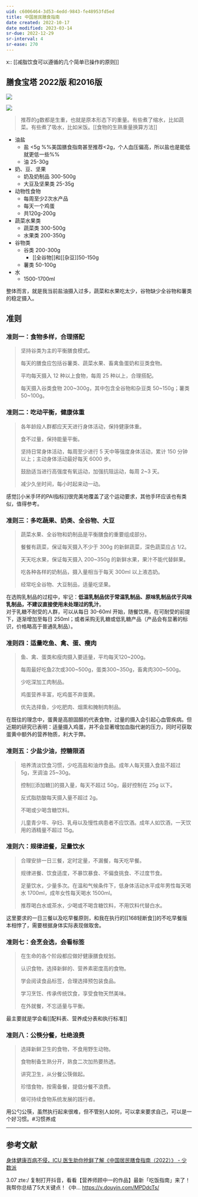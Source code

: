 ```yaml
---
uid: c6006464-3d53-4edd-9843-fe48953fd5ed
title: 中国居民膳食指南
date created: 2022-10-17
date modified: 2023-03-14
sr-due: 2022-12-29
sr-interval: 4
sr-ease: 270
---
```


x:: [[减脂饮食可以遵循的几个简单已操作的原则]]

## 膳食宝塔 2022版 和2016版

![](https://img.oldwinter.top/c9n0625b34tfv76jsu0g.jpeg)

![](https://img.oldwinter.top/20221017231031.png)

> 推荐的g数都是生重，也就是原本形态下的重量。有些煮了缩水，比如蔬菜。有些煮了吸水，比如米饭。[[食物的生熟重量换算方法]]

- 油盐
	- 盐 <5g %%美国膳食指南甚至推荐<2g，个人血压偏高，所以盐也是能低就更低一些%%
	- 油 25-30g
- 奶、豆、坚果
	- 奶及奶制品 300-500g
	- 大豆及坚果类 25-35g
- 动物性食物
	- 每周至少2次水产品
	- 每天一个鸡蛋
	- 共120g-200g
- 蔬菜水果类
	- 蔬菜类 300-500g
	- 水果类 200-350g
- 谷物类
	- 谷类 200-300g
		- [[全谷物]]和[[杂豆]]50-150g
	- 薯类 50-100g
- 水
	- 1500-1700ml

整体而言，就是我当前盐油摄入过多，蔬菜和水果吃太少，谷物缺少全谷物和薯类的稳定摄入。

## 准则

### 准则一：食物多样，合理搭配

> 坚持谷类为主的平衡膳食模式。
>
> 每天的膳食应包括谷薯类、蔬菜水果、畜禽鱼蛋奶和豆类食物。
>
> 平均每天摄入 12 种以上食物，每周 25 种以上，合理搭配。
>
> 每天摄入谷类食物 200~300g，其中包含全谷物和杂豆类 50~150g；薯类 50~100g。

### 准则二：吃动平衡，健康体重

> 各年龄段人群都应天天进行身体活动，保持健康体重。
>
> 食不过量，保持能量平衡。
>
> 坚持日常身体活动，每周至少进行 5 天中等强度身体活动，累计 150 分钟以上；主动身体活动最好每天 6000 步。
>
> 鼓励适当进行高强度有氧运动，加强抗阻运动，每周 2~3 天。
>
> 减少久坐时间，每小时起来动一动。

感觉[[小米手环的PAI指标]]很完美地覆盖了这个运动要求，其他手环应该也有类似，值得参考。

### 准则三：多吃蔬果、奶类、全谷物、大豆

> 蔬菜水果、全谷物和奶制品是平衡膳食的重要组成部分。
>
> 餐餐有蔬菜，保证每天摄入不少于 300g 的新鲜蔬菜，深色蔬菜应占 1/2。
>
> 天天吃水果，保证每天摄入 200~350g 的新鲜水果，果汁不能代替鲜果。
>
> 吃各种各样的奶制品，摄入量相当于每天 300ml 以上液态奶。
>
> 经常吃全谷物、大豆制品，适量吃坚果。

在选购乳制品的过程中，牢记：**低温乳制品优于常温乳制品、原味乳制品优于风味乳制品，不建议直接使用未处理过的乳汁**。  
对于乳糖不耐受的人群，可以从每日 30-60ml 开始，随餐饮用，在可耐受的前提下，逐渐增加至每日 250ml；或者采购无乳糖或低乳糖产品（产品会有显著的标识，价格略高于普通乳制品）。

### 准则四：适量吃鱼、禽、蛋、瘦肉

> 鱼、禽、蛋类和瘦肉摄入要适量，平均每天120~200g。
>
> 每周最好吃鱼2次或300~500g，蛋类300~350g，畜禽肉300~500g。
>
> 少吃深加工肉制品。
>
> 鸡蛋营养丰富，吃鸡蛋不弃蛋黄。
>
> 优先选择鱼，少吃肥肉、烟熏和腌制肉制品。

在既往的理念中，蛋黄是高胆固醇的代表食物，过量的摄入会引起心血管疾病。但近期的研究已表明：适量摄入鸡蛋，并不会显著增加血脂代谢的压力，同时可获取蛋黄中额外的营养物质，利大于弊。

### 准则五：少盐少油，控糖限酒

> 培养清淡饮食习惯，少吃高盐和油炸食品。成年人每天摄入食盐不超过 5g，烹调油 25~30g。
>
> 控制[[添加糖]]的摄入量，每天不超过 50g，最好控制在 25g 以下。
>
> 反式脂肪酸每天摄入量不超过 2g。
>
> 不喝或少喝含糖饮料。
>
> 儿童青少年、孕妇、乳母以及慢性病患者不应饮酒。成年人如饮酒，一天饮用的酒精量不超过 15g。

### 准则六：规律进餐，足量饮水

> 合理安排一日三餐，定时定量，不漏餐，每天吃早餐。
>
> 规律进餐、饮食适度，不暴饮暴食、不偏食挑食、不过度节食。
>
> 足量饮水，少量多次。在温和气候条件下，低身体活动水平成年男性每天喝水 1700ml，成年女性每天喝水 1500ml。
>
> 推荐喝白水或茶水，少喝或不喝含糖饮料，不用饮料代替白水。

这里要求的一日三餐以及吃早餐原则，和我在执行的[[168轻断食]]的不吃早餐版本相悖了，需要根据身体实际表现做取舍。

### 准则七：会烹会选，会看标签

> 在生命的各个阶段都应做好健康膳食规划。
>
> 认识食物，选择新鲜的、营养素密度高的食物。
>
> 学会阅读食品标签，合理选择预包装食品。
>
> 学习烹饪、传承传统饮食，享受食物天然美味。
>
> 在外就餐，不忘适量与平衡。

最主要就是学会看[[配料表、营养成分表和执行标准]]

### 准则八：公筷分餐，杜绝浪费

> 选择新鲜卫生的食物，不食用野生动物。
>
> 食物制备生熟分开，熟食二次加热要热透。
>
> 讲究卫生，从分餐公筷做起。
>
> 珍惜食物，按需备餐，提倡分餐不浪费。
>
> 做可持续食物系统发展的践行者。

用公勺公筷，虽然执行起来很难，但不管别人如何，可以拿来要求自己，可以是一个好习惯。#习惯养成

---

## 参考文献

[身体健康百病不侵，ICU 医生助你抢鲜了解《中国居民膳食指南（2022）》 - 少数派](https://sspai.com/post/72984)

3.07 zte:/ 复制打开抖音，看看【营养师顾中一的作品】最新「吃饭指南」来了！我帮你总结了5大关键点！《中… https://v.douyin.com/MPDdcTs/
